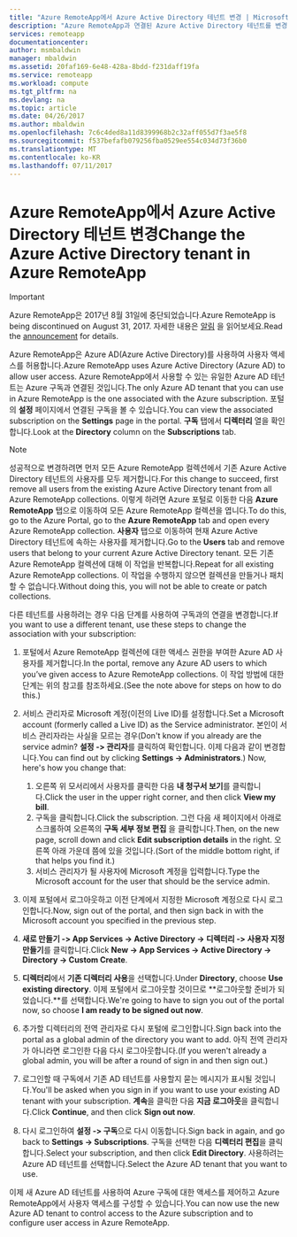 ```yaml
---
title: "Azure RemoteApp에서 Azure Active Directory 테넌트 변경 | Microsoft Docs"
description: "Azure RemoteApp과 연결된 Azure Active Directory 테넌트를 변경하는 방법에 대해 알아봅니다."
services: remoteapp
documentationcenter: 
author: msmbaldwin
manager: mbaldwin
ms.assetid: 20faf169-6e48-428a-8bdd-f231daff19fa
ms.service: remoteapp
ms.workload: compute
ms.tgt_pltfrm: na
ms.devlang: na
ms.topic: article
ms.date: 04/26/2017
ms.author: mbaldwin
ms.openlocfilehash: 7c6c4ded8a11d8399968b2c32aff055d7f3ae5f8
ms.sourcegitcommit: f537befafb079256fba0529ee554c034d73f36b0
ms.translationtype: MT
ms.contentlocale: ko-KR
ms.lasthandoff: 07/11/2017
---
```

# <a name="change-the-azure-active-directory-tenant-in-azure-remoteapp"></a><span data-ttu-id="e4590-103">Azure RemoteApp에서 Azure Active Directory 테넌트 변경</span><span class="sxs-lookup"><span data-stu-id="e4590-103">Change the Azure Active Directory tenant in Azure RemoteApp</span></span>
> [!IMPORTANT]
> <span data-ttu-id="e4590-104">Azure RemoteApp은 2017년 8월 31일에 중단되었습니다.</span><span class="sxs-lookup"><span data-stu-id="e4590-104">Azure RemoteApp is being discontinued on August 31, 2017.</span></span> <span data-ttu-id="e4590-105">자세한 내용은 [알림](https://go.microsoft.com/fwlink/?linkid=821148) 을 읽어보세요.</span><span class="sxs-lookup"><span data-stu-id="e4590-105">Read the [announcement](https://go.microsoft.com/fwlink/?linkid=821148) for details.</span></span>
> 
> 

<span data-ttu-id="e4590-106">Azure RemoteApp은 Azure AD(Azure Active Directory)를 사용하여 사용자 액세스를 허용합니다.</span><span class="sxs-lookup"><span data-stu-id="e4590-106">Azure RemoteApp uses Azure Active Directory (Azure AD) to allow user access.</span></span> <span data-ttu-id="e4590-107">Azure RemoteApp에서 사용할 수 있는 유일한 Azure AD 테넌트는 Azure 구독과 연결된 것입니다.</span><span class="sxs-lookup"><span data-stu-id="e4590-107">The only Azure AD tenant that you can use in Azure RemoteApp is the one associated with the Azure subscription.</span></span> <span data-ttu-id="e4590-108">포털의 **설정** 페이지에서 연결된 구독을 볼 수 있습니다.</span><span class="sxs-lookup"><span data-stu-id="e4590-108">You can view the associated subscription on the **Settings** page in the portal.</span></span> <span data-ttu-id="e4590-109">**구독** 탭에서 **디렉터리** 열을 확인합니다.</span><span class="sxs-lookup"><span data-stu-id="e4590-109">Look at the **Directory** column on the **Subscriptions** tab.</span></span>

> [!NOTE]
> <span data-ttu-id="e4590-110">성공적으로 변경하려면 먼저 모든 Azure RemoteApp 컬렉션에서 기존 Azure Active Directory 테넌트의 사용자를 모두 제거합니다.</span><span class="sxs-lookup"><span data-stu-id="e4590-110">For this change to succeed, first remove all users from the existing Azure Active Directory tenant from all Azure RemoteApp collections.</span></span> <span data-ttu-id="e4590-111">이렇게 하려면 Azure 포털로 이동한 다음 **Azure RemoteApp** 탭으로 이동하여 모든 Azure RemoteApp 컬렉션을 엽니다.</span><span class="sxs-lookup"><span data-stu-id="e4590-111">To do this, go to the Azure Portal, go to the **Azure RemoteApp** tab and open every Azure RemoteApp collection.</span></span> <span data-ttu-id="e4590-112">**사용자** 탭으로 이동하여 현재 Azure Active Directory 테넌트에 속하는 사용자를 제거합니다.</span><span class="sxs-lookup"><span data-stu-id="e4590-112">Go to the **Users** tab and remove users that belong to your current Azure Active Directory tenant.</span></span> <span data-ttu-id="e4590-113">모든 기존 Azure RemoteApp 컬렉션에 대해 이 작업을 반복합니다.</span><span class="sxs-lookup"><span data-stu-id="e4590-113">Repeat for all existing Azure RemoteApp collections.</span></span> <span data-ttu-id="e4590-114">이 작업을 수행하지 않으면 컬렉션을 만들거나 패치할 수 없습니다.</span><span class="sxs-lookup"><span data-stu-id="e4590-114">Without doing this, you will not be able to create or patch collections.</span></span>
> 
> 

<span data-ttu-id="e4590-115">다른 테넌트를 사용하려는 경우 다음 단계를 사용하여 구독과의 연결을 변경합니다.</span><span class="sxs-lookup"><span data-stu-id="e4590-115">If you want to use a different tenant, use these steps to change the association with your subscription:</span></span>

1. <span data-ttu-id="e4590-116">포털에서 Azure RemoteApp 컬렉션에 대한 액세스 권한을 부여한 Azure AD 사용자를 제거합니다.</span><span class="sxs-lookup"><span data-stu-id="e4590-116">In the portal, remove any Azure AD users to which you’ve given access to Azure RemoteApp collections.</span></span> <span data-ttu-id="e4590-117">이 작업 방법에 대한 단계는 위의 참고를 참조하세요.</span><span class="sxs-lookup"><span data-stu-id="e4590-117">(See the note above for steps on how to do this.)</span></span>
2. <span data-ttu-id="e4590-118">서비스 관리자로 Microsoft 계정(이전의 Live ID)를 설정합니다.</span><span class="sxs-lookup"><span data-stu-id="e4590-118">Set a Microsoft account (formerly called a Live ID) as the Service administrator.</span></span> <span data-ttu-id="e4590-119">본인이 서비스 관리자라는 사실을 모르는 경우</span><span class="sxs-lookup"><span data-stu-id="e4590-119">(Don't know if you already are the service admin?</span></span> <span data-ttu-id="e4590-120">**설정 -> 관리자**를 클릭하여 확인합니다. 이제 다음과 같이 변경합니다.</span><span class="sxs-lookup"><span data-stu-id="e4590-120">You can find out by clicking **Settings -> Administrators**.) Now, here's how you change that:</span></span>
   
   1. <span data-ttu-id="e4590-121">오른쪽 위 모서리에서 사용자를 클릭한 다음 **내 청구서 보기**를 클릭합니다.</span><span class="sxs-lookup"><span data-stu-id="e4590-121">Click the user in the upper right corner, and then click **View my bill**.</span></span>
   2. <span data-ttu-id="e4590-122">구독을 클릭합니다.</span><span class="sxs-lookup"><span data-stu-id="e4590-122">Click the subscription.</span></span> <span data-ttu-id="e4590-123">그런 다음 새 페이지에서 아래로 스크롤하여 오른쪽의 **구독 세부 정보 편집** 을 클릭합니다.</span><span class="sxs-lookup"><span data-stu-id="e4590-123">Then, on the new page, scroll down and click **Edit subscription details** in the right.</span></span> <span data-ttu-id="e4590-124">오른쪽 아래 가운데 쯤에 있을 것입니다.</span><span class="sxs-lookup"><span data-stu-id="e4590-124">(Sort of the middle bottom right, if that helps you find it.)</span></span>
   3. <span data-ttu-id="e4590-125">서비스 관리자가 될 사용자에 Microsoft 계정을 입력합니다.</span><span class="sxs-lookup"><span data-stu-id="e4590-125">Type the Microsoft account for the user that should be the service admin.</span></span>
3. <span data-ttu-id="e4590-126">이제 포털에서 로그아웃하고 이전 단계에서 지정한 Microsoft 계정으로 다시 로그인합니다.</span><span class="sxs-lookup"><span data-stu-id="e4590-126">Now, sign out of the portal, and then sign back in with the Microsoft account you specified in the previous step.</span></span>
4. <span data-ttu-id="e4590-127">**새로 만들기 -> App Services -> Active Directory -> 디렉터리 -> 사용자 지정 만들기**를 클릭합니다.</span><span class="sxs-lookup"><span data-stu-id="e4590-127">Click **New -> App Services -> Active Directory -> Directory -> Custom Create**.</span></span>
5. <span data-ttu-id="e4590-128">**디렉터리**에서 **기존 디렉터리 사용**을 선택합니다.</span><span class="sxs-lookup"><span data-stu-id="e4590-128">Under **Directory**, choose **Use existing directory**.</span></span> <span data-ttu-id="e4590-129">이제 포털에서 로그아웃할 것이므로 **로그아웃할 준비가 되었습니다.**를 선택합니다.</span><span class="sxs-lookup"><span data-stu-id="e4590-129">We're going to have to sign you out of the portal now, so choose **I am ready to be signed out now**.</span></span>
6. <span data-ttu-id="e4590-130">추가할 디렉터리의 전역 관리자로 다시 포털에 로그인합니다.</span><span class="sxs-lookup"><span data-stu-id="e4590-130">Sign back into the portal as a global admin of the directory you want to add.</span></span> <span data-ttu-id="e4590-131">아직 전역 관리자가 아니라면 로그인한 다음 다시 로그아웃합니다.</span><span class="sxs-lookup"><span data-stu-id="e4590-131">(If you weren't already a global admin, you will be after a round of sign in and then sign out.)</span></span>
7. <span data-ttu-id="e4590-132">로그인할 때 구독에서 기존 AD 테넌트를 사용할지 묻는 메시지가 표시될 것입니다.</span><span class="sxs-lookup"><span data-stu-id="e4590-132">You'll be asked when you sign in if you want to use your existing AD tenant with your subscription.</span></span> <span data-ttu-id="e4590-133">**계속**을 클릭한 다음 **지금 로그아웃**을 클릭합니다.</span><span class="sxs-lookup"><span data-stu-id="e4590-133">Click **Continue**, and then click **Sign out now**.</span></span>
8. <span data-ttu-id="e4590-134">다시 로그인하여 **설정 -> 구독**으로 다시 이동합니다.</span><span class="sxs-lookup"><span data-stu-id="e4590-134">Sign back in again, and go back to **Settings -> Subscriptions**.</span></span> <span data-ttu-id="e4590-135">구독을 선택한 다음 **디렉터리 편집**을 클릭합니다.</span><span class="sxs-lookup"><span data-stu-id="e4590-135">Select your subscription, and then click **Edit Directory**.</span></span> <span data-ttu-id="e4590-136">사용하려는 Azure AD 테넌트를 선택합니다.</span><span class="sxs-lookup"><span data-stu-id="e4590-136">Select the Azure AD tenant that you want to use.</span></span>

<span data-ttu-id="e4590-137">이제 새 Azure AD 테넌트를 사용하여 Azure 구독에 대한 액세스를 제어하고 Azure RemoteApp에서 사용자 액세스를 구성할 수 있습니다.</span><span class="sxs-lookup"><span data-stu-id="e4590-137">You can now use the new Azure AD tenant to control access to the Azure subscription and to configure user access in Azure RemoteApp.</span></span>

